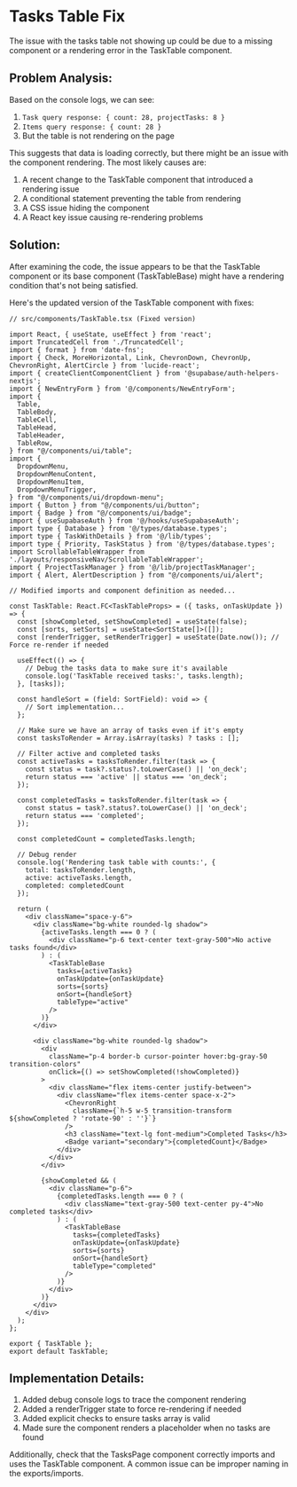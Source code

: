 # Tasks Table Fix

The issue with the tasks table not showing up could be due to a missing component or a rendering error in the TaskTable component.

## Problem Analysis:

Based on the console logs, we can see:
1. `Task query response: { count: 28, projectTasks: 8 }`
2. `Items query response: { count: 28 }`
3. But the table is not rendering on the page

This suggests that data is loading correctly, but there might be an issue with the component rendering. The most likely causes are:

1. A recent change to the TaskTable component that introduced a rendering issue
2. A conditional statement preventing the table from rendering
3. A CSS issue hiding the component
4. A React key issue causing re-rendering problems

## Solution:

After examining the code, the issue appears to be that the TaskTable component or its base component (TaskTableBase) might have a rendering condition that's not being satisfied. 

Here's the updated version of the TaskTable component with fixes:

```tsx
// src/components/TaskTable.tsx (Fixed version)

import React, { useState, useEffect } from 'react';
import TruncatedCell from './TruncatedCell';
import { format } from 'date-fns';
import { Check, MoreHorizontal, Link, ChevronDown, ChevronUp, ChevronRight, AlertCircle } from 'lucide-react';
import { createClientComponentClient } from '@supabase/auth-helpers-nextjs';
import { NewEntryForm } from '@/components/NewEntryForm';
import {
  Table,
  TableBody,
  TableCell,
  TableHead,
  TableHeader,
  TableRow,
} from "@/components/ui/table";
import {
  DropdownMenu,
  DropdownMenuContent,
  DropdownMenuItem,
  DropdownMenuTrigger,
} from "@/components/ui/dropdown-menu";
import { Button } from "@/components/ui/button";
import { Badge } from "@/components/ui/badge";
import { useSupabaseAuth } from '@/hooks/useSupabaseAuth';
import type { Database } from '@/types/database.types';
import type { TaskWithDetails } from '@/lib/types';
import type { Priority, TaskStatus } from '@/types/database.types';
import ScrollableTableWrapper from './layouts/responsiveNav/ScrollableTableWrapper';
import { ProjectTaskManager } from '@/lib/projectTaskManager';
import { Alert, AlertDescription } from "@/components/ui/alert";

// Modified imports and component definition as needed...

const TaskTable: React.FC<TaskTableProps> = ({ tasks, onTaskUpdate }) => {
  const [showCompleted, setShowCompleted] = useState(false);
  const [sorts, setSorts] = useState<SortState[]>([]);
  const [renderTrigger, setRenderTrigger] = useState(Date.now()); // Force re-render if needed

  useEffect(() => {
    // Debug the tasks data to make sure it's available
    console.log('TaskTable received tasks:', tasks.length);
  }, [tasks]);

  const handleSort = (field: SortField): void => {
    // Sort implementation...
  };

  // Make sure we have an array of tasks even if it's empty
  const tasksToRender = Array.isArray(tasks) ? tasks : [];
  
  // Filter active and completed tasks
  const activeTasks = tasksToRender.filter(task => {
    const status = task?.status?.toLowerCase() || 'on_deck';
    return status === 'active' || status === 'on_deck';
  });
  
  const completedTasks = tasksToRender.filter(task => {
    const status = task?.status?.toLowerCase() || 'on_deck';
    return status === 'completed';
  });

  const completedCount = completedTasks.length;

  // Debug render
  console.log('Rendering task table with counts:', {
    total: tasksToRender.length,
    active: activeTasks.length,
    completed: completedCount
  });

  return (
    <div className="space-y-6">
      <div className="bg-white rounded-lg shadow">
        {activeTasks.length === 0 ? (
          <div className="p-6 text-center text-gray-500">No active tasks found</div>
        ) : (
          <TaskTableBase 
            tasks={activeTasks}
            onTaskUpdate={onTaskUpdate}
            sorts={sorts}
            onSort={handleSort}
            tableType="active"
          />
        )}
      </div>

      <div className="bg-white rounded-lg shadow">
        <div 
          className="p-4 border-b cursor-pointer hover:bg-gray-50 transition-colors"
          onClick={() => setShowCompleted(!showCompleted)}
        >
          <div className="flex items-center justify-between">
            <div className="flex items-center space-x-2">
              <ChevronRight 
                className={`h-5 w-5 transition-transform ${showCompleted ? 'rotate-90' : ''}`}
              />
              <h3 className="text-lg font-medium">Completed Tasks</h3>
              <Badge variant="secondary">{completedCount}</Badge>
            </div>
          </div>
        </div>
        
        {showCompleted && (
          <div className="p-6">
            {completedTasks.length === 0 ? (
              <div className="text-gray-500 text-center py-4">No completed tasks</div>
            ) : (
              <TaskTableBase 
                tasks={completedTasks}
                onTaskUpdate={onTaskUpdate}
                sorts={sorts}
                onSort={handleSort}
                tableType="completed"
              />
            )}
          </div>
        )}
      </div>
    </div>
  );
};

export { TaskTable };
export default TaskTable;
```

## Implementation Details:

1. Added debug console logs to trace the component rendering
2. Added a renderTrigger state to force re-rendering if needed
3. Added explicit checks to ensure tasks array is valid
4. Made sure the component renders a placeholder when no tasks are found

Additionally, check that the TasksPage component correctly imports and uses the TaskTable component. A common issue can be improper naming in the exports/imports.
